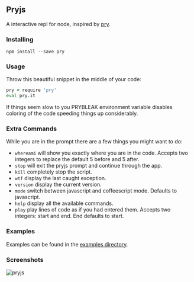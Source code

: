## Pryjs

A interactive repl for node, inspired by [pry](https://github.com/pry/pry).

### Installing

~~~
npm install --save pry
~~~

### Usage

Throw this beautiful snippet in the middle of your code:

~~~ coffeescript
pry = require 'pry'
eval pry.it
~~~


If things seem slow to you PRYBLEAK environment variable disables coloring of the code speeding things up considerably.

### Extra Commands

While you are in the prompt there are a few things you might want to do:
* `whereami` will show you exactly where you are in the code. Accepts two integers to replace the default 5 before and 5 after.
* `stop` will exit the pryjs prompt and continue through the app.
* `kill` completely stop the script.
* `wtf` display the last caught exception.
* `version` display the current version.
* `mode` switch between javascript and coffeescript mode. Defaults to javascript.
* `help` display all the available commands.
* `play` play lines of code as if you had entered them. Accepts two integers: start and end. End defaults to start.

### Examples

Examples can be found in the [examples directory](./examples).

### Screenshots

![pryjs](./assets/demo.png)
